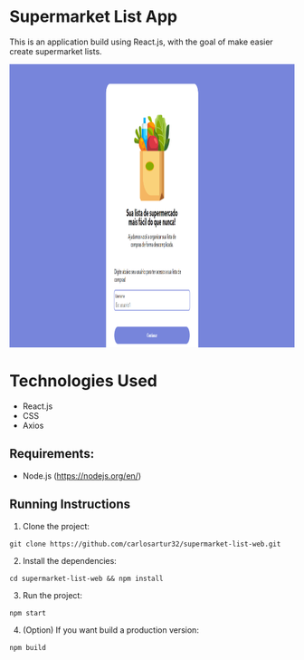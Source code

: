 # Supermarket List App

This is an application build using React.js, with the goal of make easier create supermarket lists.

<p>
  <img height="500" src="https://github.com/carlosartur32/supermarket-list-web/blob/main/public/images/demo.png"/>
</p>

# Technologies Used

- React.js
- CSS
- Axios

## Requirements:

- Node.js (https://nodejs.org/en/)

## Running Instructions

1. Clone the project:

```
git clone https://github.com/carlosartur32/supermarket-list-web.git
```

2. Install the dependencies:

```
cd supermarket-list-web && npm install
```

3. Run the project:

```
npm start
```

4. (Option) If you want build a production version:

```
npm build
```
